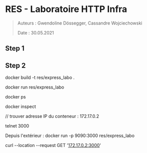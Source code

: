 # RES - Laboratoire HTTP Infra

> Auteurs : Gwendoline Dössegger, Cassandre Wojciechowski
>
> Date : 30.05.2021

## Step 1

## Step 2

docker build -t res/express_labo .

docker run res/express_labo

docker ps

docker inspect <name>

// trouver adresse IP du conteneur : 172.17.0.2

telnet <IP> 3000

Depuis l'extérieur : docker run -p 9090:3000 res/express_labo

curl --location --request GET '[172.17.0.2:3000](http://172.17.0.2:3000)'